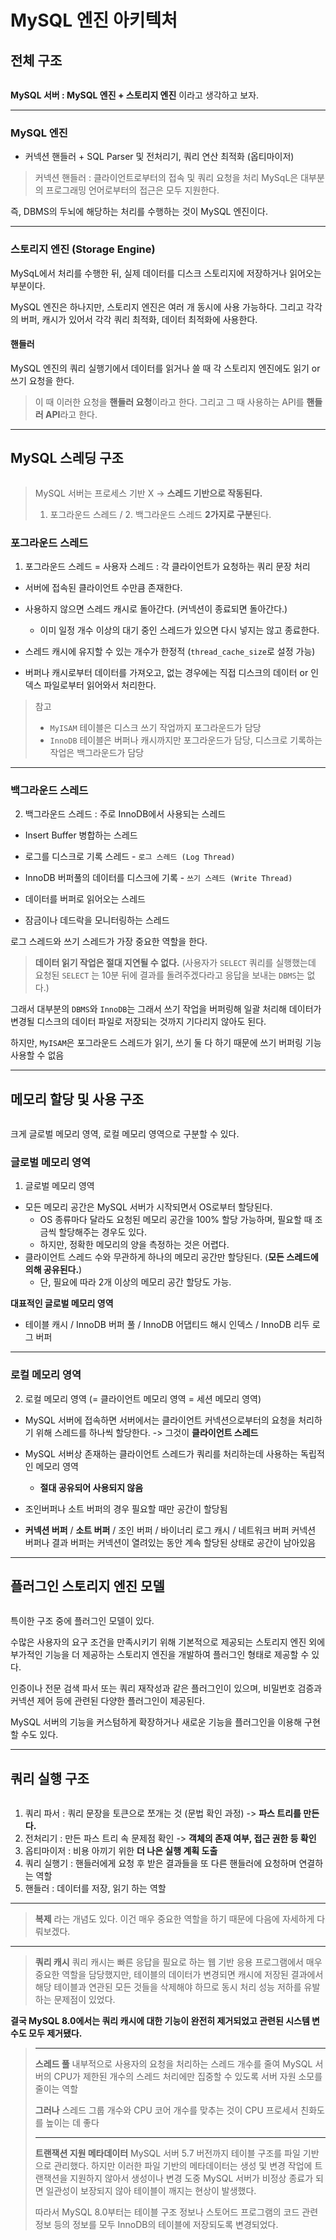 <h1 id="mysql-엔진-아키텍처">MySQL 엔진 아키텍처</h1>
<h2 id="전체-구조">전체 구조</h2>
<p><img alt="" src="https://velog.velcdn.com/images/jojehuni_9759/post/5459afea-e65b-49ec-9300-2172a1982c5f/image.png" /></p>
<p><strong>MySQL 서버 : MySQL 엔진 + 스토리지 엔진</strong> 이라고 생각하고 보자.</p>
<hr />
<h3 id="mysql-엔진">MySQL 엔진</h3>
<ul>
<li>커넥션 핸들러 + SQL Parser 및 전처리기, 쿼리 연산 최적화 (옵티마이저)</li>
</ul>
<blockquote>
<p>커넥션 핸들러 : 클라이언트로부터의 접속 및 쿼리 요청을 처리
MySqL은 대부분의 프로그래밍 언어로부터의 접근은 모두 지원한다.</p>
</blockquote>
<p>즉, DBMS의 두뇌에 해당하는 처리를 수행하는 것이 MySQL 엔진이다.</p>
<hr />
<h3 id="스토리지-엔진-storage-engine">스토리지 엔진 (Storage Engine)</h3>
<p>MySqL에서 처리를 수행한 뒤, 실제 데이터를 디스크 스토리지에 저장하거나 읽어오는 부분이다.</p>
<p>MySQL 엔진은 하나지만, 스토리지 엔진은 여러 개 동시에 사용 가능하다.
그리고 각각의 버퍼, 캐시가 있어서 각각 쿼리 최적화, 데이터 최적화에 사용한다.</p>
<h4 id="핸들러">핸들러</h4>
<p>MySQL 엔진의 쿼리 실행기에서 데이터를 읽거나 쓸 때 각 스토리지 엔진에도 읽기 or 쓰기 요청을 한다.</p>
<blockquote>
<p>이 때 이러한 요청을 <strong>핸들러 요청</strong>이라고 한다.
그리고 그 때 사용하는 API를 <strong>핸들러 API</strong>라고 한다.</p>
</blockquote>
<hr />
<h2 id="mysql-스레딩-구조">MySQL 스레딩 구조</h2>
<p><img alt="" src="https://velog.velcdn.com/images/jojehuni_9759/post/95a06208-647c-467a-9748-a8966863a633/image.png" /></p>
<blockquote>
<p>MySQL 서버는 프로세스 기반 X -&gt; <strong>스레드 기반으로 작동된다.</strong></p>
<ol>
<li>포그라운드 스레드 / 2. 백그라운드 스레드 <strong>2가지로 구분</strong>된다.</li>
</ol>
</blockquote>
<h3 id="포그라운드-스레드">포그라운드 스레드</h3>
<ol>
<li>포그라운드 스레드 = 사용자 스레드 : 각 클라이언트가 요청하는 쿼리 문장 처리</li>
</ol>
<ul>
<li><p>서버에 접속된 클라이언트 수만큼 존재한다.</p>
</li>
<li><p>사용하지 않으면 스레드 캐시로 돌아간다. (커넥션이 종료되면 돌아간다.)</p>
<ul>
<li>이미 일정 개수 이상의 대기 중인 스레드가 있으면 다시 넣지는 않고 종료한다.</li>
</ul>
</li>
<li><p>스레드 캐시에 유지할 수 있는 개수가 한정적 (<code>thread_cache_size</code>로 설정 가능)</p>
</li>
<li><p>버퍼나 캐시로부터 데이터를 가져오고, 없는 경우에는 직접 디스크의 데이터 or 인덱스 파일로부터 읽어와서 처리한다.</p>
</li>
</ul>
<blockquote>
<p>참고</p>
<ul>
<li><code>MyISAM</code> 테이블은 디스크 쓰기 작업까지 포그라운드가 담당</li>
<li><code>InnoDB</code> 테이블은 버퍼나 캐시까지만 포그라운드가 담당, 디스크로 기록하는 작업은 백그라운드가 담당</li>
</ul>
</blockquote>
<hr />
<h3 id="백그라운드-스레드">백그라운드 스레드</h3>
<ol start="2">
<li>백그라운드 스레드 : 주로 InnoDB에서 사용되는 스레드</li>
</ol>
<ul>
<li><p>Insert Buffer 병합하는 스레드</p>
</li>
<li><p>로그를 디스크로 기록 스레드 - <code>로그 스레드 (Log Thread)</code></p>
</li>
<li><p>InnoDB 버퍼풀의 데이터를 디스크에 기록 - <code>쓰기 스레드 (Write Thread)</code></p>
</li>
<li><p>데이터를 버퍼로 읽어오는 스레드</p>
</li>
<li><p>잠금이나 데드락을 모니터링하는 스레드</p>
</li>
</ul>
<p>로그 스레드와 쓰기 스레드가 가장 중요한 역할을 한다.</p>
<blockquote>
<p><strong>데이터 읽기 작업은 절대 지연될 수 없다.</strong>
(사용자가 <code>SELECT</code> 쿼리를 실행했는데 요청된 <code>SELECT</code> 는 10분 뒤에 결과를 돌려주겠다라고 응답을 보내는 <code>DBMS</code>는 없다.)</p>
</blockquote>
<p>그래서 대부분의 <code>DBMS</code>와 <code>InnoDB</code>는 그래서 쓰기 작업을 버퍼링해 일괄 처리해 데이터가 변경될 디스크의 데이터 파일로 저장되는 것까지 기다리지 않아도 된다.</p>
<p>하지만, <code>MyISAM</code>은 포그라운드 스레드가 읽기, 쓰기 둘 다 하기 때문에 쓰기 버퍼링 기능 사용할 수 없음</p>
<hr />
<h2 id="메모리-할당-및-사용-구조">메모리 할당 및 사용 구조</h2>
<p><img alt="" src="https://velog.velcdn.com/images/jojehuni_9759/post/9ab3a005-4bd5-4eb2-b68b-539daf120dc8/image.png" /></p>
<p>크게 글로벌 메모리 영역, 로컬 메모리 영역으로 구분할 수 있다.</p>
<h3 id="글로벌-메모리-영역">글로벌 메모리 영역</h3>
<ol>
<li>글로벌 메모리 영역</li>
</ol>
<ul>
<li>모든 메모리 공간은 MySQL 서버가 시작되면서 OS로부터 할당된다.<ul>
<li>OS 종류마다 달라도 요청된 메모리 공간을 100% 할당 가능하며, 필요할 때 조금씩 할당해주는 경우도 있다.</li>
<li>하지만, 정확한 메모리의 양을 측정하는 것은 어렵다.</li>
</ul>
</li>
<li>클라이언트 스레드 수와 무관하게 하나의 메모리 공간만 할당된다. (<strong>모든 스레드에 의해 공유된다.</strong>)<ul>
<li>단, 필요에 따라 2개 이상의 메모리 공간 할당도 가능.</li>
</ul>
</li>
</ul>
<p><strong>대표적인 글로벌 메모리 영역</strong></p>
<ul>
<li>테이블 캐시 / InnoDB 버퍼 풀 / InnoDB 어댑티드 해시 인덱스 / InnoDB 리두 로그 버퍼</li>
</ul>
<hr />
<h3 id="로컬-메모리-영역">로컬 메모리 영역</h3>
<ol start="2">
<li>로컬 메모리 영역 (= 클라이언트 메모리 영역 = 세션 메모리 영역)</li>
</ol>
<ul>
<li><p>MySQL 서버에 접속하면 서버에서는 클라이언트 커넥션으로부터의 요청을 처리하기 위해 스레드를 하나씩 할당한다. -&gt; 그것이 <strong>클라이언트 스레드</strong></p>
</li>
<li><p>MySQL  서버상 존재하는 클라이언트 스레드가 쿼리를 처리하는데 사용하는 독립적인 메모리 영역</p>
<ul>
<li><strong>절대 공유되어 사용되지 않음</strong></li>
</ul>
</li>
<li><p>조인버퍼나 소트 버퍼의 경우 필요할 때만 공간이 할당됨</p>
</li>
<li><p><strong>커넥션 버퍼</strong> / <strong>소트 버퍼</strong> / 조인 버퍼 / 바이너리 로그 캐시 / 네트워크 버퍼
커넥션 버퍼나 결과 버퍼는 커넥션이 열려있는 동안 계속 할당된 상태로 공간이 남아있음</p>
</li>
</ul>
<hr />
<h2 id="플러그인-스토리지-엔진-모델">플러그인 스토리지 엔진 모델</h2>
<p><img alt="" src="https://velog.velcdn.com/images/jojehuni_9759/post/3cd797ad-4793-4d52-bfdd-aee7cd8cb0eb/image.png" /></p>
<p>특이한 구조 중에 플러그인 모델이 있다.</p>
<p>수많은 사용자의 요구 조건을 만족시키기 위해 기본적으로 제공되는 스토리지 엔진 외에 부가적인 기능을 더 제공하는 스토리지 엔진을 개발하여 플러그인 형태로 제공할 수 있다.</p>
<p>인증이나 전문 검색 파서 또는 쿼리 재작성과 같은 플러그인이 있으며, 비밀번호 검증과 커넥션 제어 등에 관련된 다양한 플러그인이 제공된다.</p>
<p>MySQL 서버의 기능을 커스텀하게 확장하거나 새로운 기능을 플러그인을 이용해 구현할 수도 있다.</p>
<hr />
<h2 id="쿼리-실행-구조">쿼리 실행 구조</h2>
<p><img alt="" src="https://velog.velcdn.com/images/jojehuni_9759/post/f92b3fe2-1c7b-4060-835f-48043de419e9/image.png" /></p>
<ol>
<li>쿼리 파서 : 쿼리 문장을 토큰으로 쪼개는 것 (문법 확인 과정) -&gt; <strong>파스 트리를 만든다.</strong></li>
<li>전처리기 : 만든 파스 트리 속 문제점 확인 -&gt; <strong>객체의 존재 여부, 접근 권한 등 확인</strong></li>
<li>옵티마이저 : 비용 아끼기 위한 <strong>더 나은 실행 계획 도출</strong></li>
<li>쿼리 실행기 : 핸들러에게 요청 후 받은 결과들을 또 다른 핸들러에 요청하며 연결하는 역할</li>
<li>핸들러 : 데이터를 저장, 읽기 하는 역할</li>
</ol>
<hr />
<blockquote>
<p><strong>복제</strong> 라는 개념도 있다. 이건 매우 중요한 역할을 하기 때문에 다음에 자세하게 다뤄보겠다.</p>
</blockquote>
<hr />
<blockquote>
<p><strong>쿼리 캐시</strong>
쿼리 캐시는 빠른 응답을 필요로 하는 웹 기반 응용 프로그램에서 매우 중요한 역할을 담당했지만, 테이블의 데이터가 변경되면 캐시에 저장된 결과에서 해당 테이블과 연관된 모든 것들을 삭제해야 하므로 동시 처리 성능 저하를 유발하는 문제점이 있었다.</p>
</blockquote>
<p><strong>결국 MySQL 8.0에서는 쿼리 캐시에 대한 기능이 완전히 제거되었고 관련된 시스템 변수도 모두 제거됐다.</strong></p>
<blockquote>
<hr />
<p><strong>스레드 풀</strong>
내부적으로 사용자의 요청을 처리하는 스레드 개수를 줄여 MySQL 서버의 CPU가 제한된 개수의 스레드 처리에만 집중할 수 있도록 서버 자원 소모를 줄이는 역할 </p>
<p><strong>그러나</strong> 스레드 그룹 개수와 CPU 코어 개수를 맞추는 것이 CPU 프로세서 친화도를 높이는 데 좋다</p>
<hr />
<p><strong>트랜잭션 지원 메타데이터</strong>
MySQL 서버 5.7 버전까지 테이블 구조를 파일 기반으로 관리했다.
하지만 이러한 파일 기반의 메타데이터는 생성 및 변경 작업에 트랜잭션을 지원하지 않아서 생성이나 변경 도중 MySQL 서버가 비정상 종료가 되면 일관성이 보장되지 않아 테이블이 깨지는 현상이 발생했다.</p>
<p>따라서 MySQL 8.0부터는 테이블 구조 정보나 스토어드 프로그램의 코드 관련 정보 등의 정보를 모두 InnoDB의 테이블에 저장되도록 변경되었다.</p>
</blockquote>